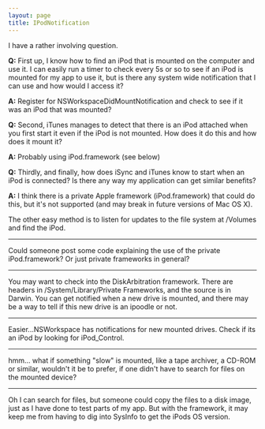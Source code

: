 ```yaml
---
layout: page
title: IPodNotification
---
```




I have a rather involving question. 

**Q:** First up, I know how to find an iPod that is mounted on the computer and use it. I can easily run a timer to check every 5s or so to see if an iPod is mounted for my app to use it, but is there any system wide notification that I can use and how would I access it?

**A:** Register for NSWorkspaceDidMountNotification and check to see if it was an iPod that was mounted?

**Q:** Second, iTunes manages to detect that there is an iPod attached when you first start it even if the iPod is not mounted. How does it do this and how does it mount it?


**A:** Probably using iPod.framework (see below)

**Q:** Thirdly, and finally, how does iSync and iTunes know to start when an iPod is connected? Is there any way my application can get similar benefits?


**A:** I think there is a private Apple framework (iPod.framework) that could do this, but it's not supported (and may break in future versions of Mac OS X). 

The other easy method is to listen for updates to the file system at /Volumes and find the iPod.

----

Could someone post some code explaining the use of the private iPod.framework? Or just private frameworks in general?

----

You may want to check into the DiskArbitration framework.  There are headers in /System/Library/Private Frameworks, and the source is in Darwin.  You can get notified when a new drive is mounted, and there may be a way to tell if this new drive is an ipoodle or not.

----

Easier...NSWorkspace has notifications for new mounted drives. Check if its an iPod by looking for iPod_Control.

----

hmm... what if something "slow" is mounted, like a tape archiver, a CD-ROM or similar, wouldn't it be to prefer, if one didn't have to search for files on the mounted device?

----

Oh I can search for files, but someone could copy the files to a disk image, just as I have done to test parts of my app. But with the framework, it may keep me from having to dig into SysInfo to get the iPods OS version.

